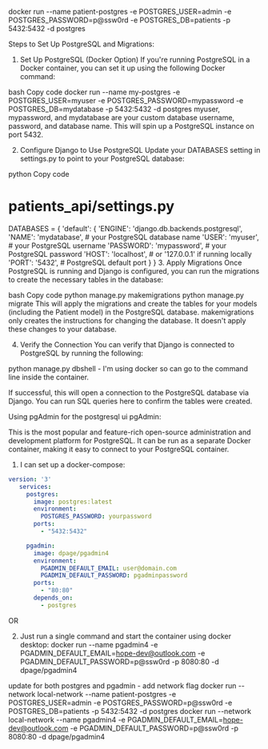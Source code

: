 docker run --name patient-postgres -e POSTGRES_USER=admin -e POSTGRES_PASSWORD=p@ssw0rd -e POSTGRES_DB=patients -p 5432:5432 -d postgres

Steps to Set Up PostgreSQL and Migrations:
1. Set Up PostgreSQL (Docker Option)
If you're running PostgreSQL in a Docker container, you can set it up using the following Docker command:

bash
Copy code
docker run --name my-postgres -e POSTGRES_USER=myuser -e POSTGRES_PASSWORD=mypassword -e POSTGRES_DB=mydatabase -p 5432:5432 -d postgres
myuser, mypassword, and mydatabase are your custom database username, password, and database name.
This will spin up a PostgreSQL instance on port 5432.

2. Configure Django to Use PostgreSQL
Update your DATABASES setting in settings.py to point to your PostgreSQL database:

python
Copy code
# patients_api/settings.py

DATABASES = {
    'default': {
        'ENGINE': 'django.db.backends.postgresql',
        'NAME': 'mydatabase',  # your PostgreSQL database name
        'USER': 'myuser',      # your PostgreSQL username
        'PASSWORD': 'mypassword',  # your PostgreSQL password
        'HOST': 'localhost',   # or '127.0.0.1' if running locally
        'PORT': '5432',        # PostgreSQL default port
    }
}
3. Apply Migrations
Once PostgreSQL is running and Django is configured, you can run the migrations to create the necessary tables in the database:

bash
Copy code
python manage.py makemigrations
python manage.py migrate
This will apply the migrations and create the tables for your models (including the Patient model) in the PostgreSQL database.
makemigrations only creates the instructions for changing the database.
It doesn't apply these changes to your database.

4. Verify the Connection
You can verify that Django is connected to PostgreSQL by running the following:

python manage.py dbshell - I'm using docker so can go to the command line inside the container.

If successful, this will open a connection to the PostgreSQL database via Django. You can run SQL queries here to confirm the tables were created.


Using pgAdmin for the postgresql ui
pgAdmin:

This is the most popular and feature-rich open-source administration and development platform for PostgreSQL.
It can be run as a separate Docker container, making it easy to connect to your PostgreSQL container.
1) I can set up a docker-compose:

```yaml
version: '3'
   services:
     postgres:
       image: postgres:latest
       environment:
         POSTGRES_PASSWORD: yourpassword
       ports:
         - "5432:5432"

     pgadmin:
       image: dpage/pgadmin4
       environment:
         PGADMIN_DEFAULT_EMAIL: user@domain.com
         PGADMIN_DEFAULT_PASSWORD: pgadminpassword
       ports:
         - "80:80"
       depends_on:
         - postgres

```

OR

2) Just run a single command and start the container using docker desktop:
docker run --name pgadmin4 -e PGADMIN_DEFAULT_EMAIL=hope-dev@outlook.com -e PGADMIN_DEFAULT_PASSWORD=p@ssw0rd -p 8080:80 -d dpage/pgadmin4

update for both postgres and pgadmin - add network flag
docker run --network local-network --name patient-postgres -e POSTGRES_USER=admin -e POSTGRES_PASSWORD=p@ssw0rd -e POSTGRES_DB=patients -p 5432:5432 -d postgres
docker run --network local-network --name pgadmin4 -e PGADMIN_DEFAULT_EMAIL=hope-dev@outlook.com -e PGADMIN_DEFAULT_PASSWORD=p@ssw0rd -p 8080:80 -d dpage/pgadmin4